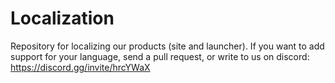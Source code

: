 # Localization
Repository for localizing our products (site and launcher).
If you want to add support for your language, send a pull request, or write to us on discord: https://discord.gg/invite/hrcYWaX
